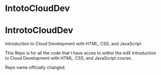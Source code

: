 # IntotoCloudDev
# IntrotoCloudDev

Introduction to Cloud Development with HTML, CSS, and JavaScript

This Repo is for all the code that I have acces to within the edX Introduction to Cloud Development with HTML, CSS, and JavaScript course.

Repo name officially changed.
